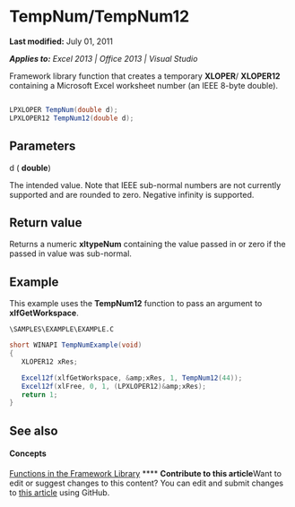 
# TempNum/TempNum12

 **Last modified:** July 01, 2011

 _**Applies to:** Excel 2013 | Office 2013 | Visual Studio_

Framework library function that creates a temporary  **XLOPER**/ **XLOPER12** containing a Microsoft Excel worksheet number (an IEEE 8-byte double).


```C#

LPXLOPER TempNum(double d);
LPXLOPER12 TempNum12(double d);
```


## Parameters

d ( **double**)

The intended value. Note that IEEE sub-normal numbers are not currently supported and are rounded to zero. Negative infinity is supported.


## Return value

Returns a numeric  **xltypeNum** containing the value passed in or zero if the passed in value was sub-normal.


## Example

This example uses the  **TempNum12** function to pass an argument to **xlfGetWorkspace**.

 `\SAMPLES\EXAMPLE\EXAMPLE.C`




```C#
short WINAPI TempNumExample(void)
{
   XLOPER12 xRes;

   Excel12f(xlfGetWorkspace, &amp;xRes, 1, TempNum12(44));
   Excel12f(xlFree, 0, 1, (LPXLOPER12)&amp;xRes);
   return 1;
}
```


## See also


#### Concepts


 [Functions in the Framework Library](7d9a13fd-9a4c-423e-bb08-4a5be57c7905.md)
****   **Contribute to this article**Want to edit or suggest changes to this content? You can edit and submit changes to  [this article](https://github.com/jhershey00/VBA_Excel_Test/OpenXMLCon/articles/5b74d618-db3a-4d84-bd17-4fee7ae3b51e.md) using GitHub.

